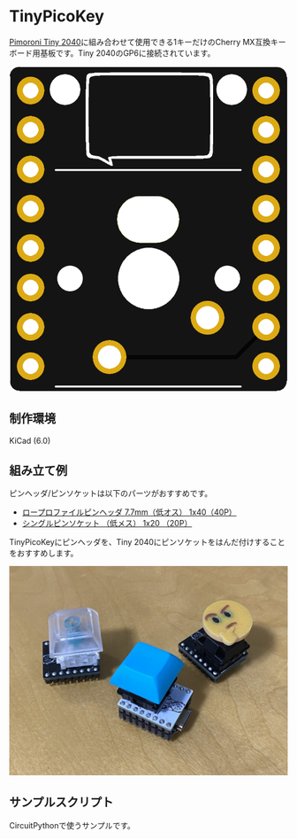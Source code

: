 # TinyPicoKey

[Pimoroni Tiny 2040](https://shop.pimoroni.com/products/tiny-2040)に組み合わせて使用できる1キーだけのCherry MX互換キーボード用基板です。Tiny 2040のGP6に接続されています。

![board](tinypicokey-board-rev3.png)

## 制作環境

KiCad (6.0)

## 組み立て例

ピンヘッダ/ピンソケットは以下のパーツがおすすめです。

* [ロープロファイルピンヘッダ 7.7mm（低オス） 1x40（40P）](https://akizukidenshi.com/catalog/g/gC-02900/)
* [シングルピンソケット （低メス） 1x20 （20P）](https://akizukidenshi.com/catalog/g/gC-03138/)

TinyPicoKeyにピンヘッダを、Tiny 2040にピンソケットをはんだ付けすることをおすすめします。

![board](tinypicokey-photo.jpg)

## サンプルスクリプト

CircuitPythonで使うサンプルです。